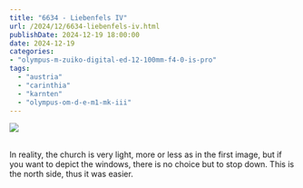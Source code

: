 ```yaml
---
title: "6634 - Liebenfels IV"
url: /2024/12/6634-liebenfels-iv.html
publishDate: 2024-12-19 18:00:00
date: 2024-12-19
categories:
- "olympus-m-zuiko-digital-ed-12-100mm-f4-0-is-pro"
tags:
  - "austria"
  - "carinthia"
  - "karnten"
  - "olympus-om-d-e-m1-mk-iii"
---
```

<div class="container">
<div class="center"><a target="_blank" href="https://d25zfm9zpd7gm5.cloudfront.net/1200x1200/2020/20200911_110316_lr.jpg"><img class="webfeedsFeaturedVisual" src="https://d25zfm9zpd7gm5.cloudfront.net/0600x0600/2020/20200911_110316_lr.jpg" /></a></div>
</div>
<br />

In reality, the church is very light, more or less as in the
first image, but if you want to depict the windows, there is
no choice but to stop down. This is the north side, thus it
was easier.
